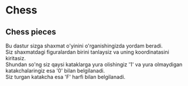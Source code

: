# Chess
## Chess pieces
Bu dastur sizga shaxmat o'yinini o'rganishingizda yordam beradi.   
Siz shaxmatdagi figuralardan birini tanlaysiz va uning koordinatasini kiritasiz.   
Shundan so'ng siz qaysi kataklarga yura olishingiz '1' va yura olmaydigan katakchalaringiz esa '0' bilan belgilanadi.   
Siz turgan katakcha esa 'F' harfi bilan belgilanadi.
